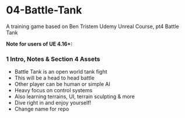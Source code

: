 # 04-Battle-Tank
A training game based on Ben Tristem Udemy Unreal Course, pt4 Battle Tank

**Note for users of UE 4.16+:** 

### 1 Intro, Notes & Section 4 Assets

+ Battle Tank is an open world tank fight
+ This will be a head to head battle 
+ Other player can be human or simple AI 
+ Heavy focus on control systems 
+ Also learning terrains, UI, terrain sculpting & more 
+ Dive right in and enjoy yourself!
+ Change name for repo

